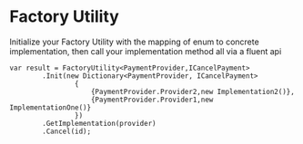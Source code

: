 # Factory Utility

Initialize your Factory Utility with the mapping of enum to concrete implementation, then call your implementation method all via a fluent api

```
var result = FactoryUtility<PaymentProvider,ICancelPayment>
        .Init(new Dictionary<PaymentProvider, ICancelPayment>
                {
                    {PaymentProvider.Provider2,new Implementation2()},
                    {PaymentProvider.Provider1,new ImplementationOne()}
                })
        .GetImplementation(provider)
        .Cancel(id);
```